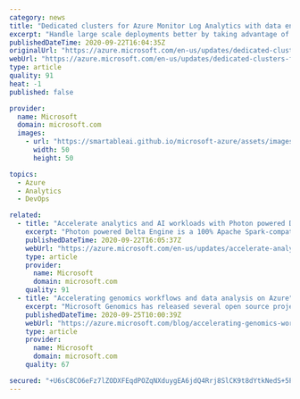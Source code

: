 ```yaml
---
category: news
title: "Dedicated clusters for Azure Monitor Log Analytics with data encryption at rest and Lockbox"
excerpt: "Handle large scale deployments better by taking advantage of data encryption at rest (with Customer Managed Keys) & Lockbox, and even configure cluster level capacity reservation with discounted pricing."
publishedDateTime: 2020-09-22T16:04:35Z
originalUrl: "https://azure.microsoft.com/en-us/updates/dedicated-clusters-for-azure-monitor-log-analytics-with-cmk-lockbox/"
webUrl: "https://azure.microsoft.com/en-us/updates/dedicated-clusters-for-azure-monitor-log-analytics-with-cmk-lockbox/"
type: article
quality: 91
heat: -1
published: false

provider:
  name: Microsoft
  domain: microsoft.com
  images:
    - url: "https://smartableai.github.io/microsoft-azure/assets/images/organizations/microsoft.com-50x50.jpg"
      width: 50
      height: 50

topics:
  - Azure
  - Analytics
  - DevOps

related:
  - title: "Accelerate analytics and AI workloads with Photon powered Delta Engine on Azure Databricks"
    excerpt: "Photon powered Delta Engine is a 100% Apache Spark-compatible vectorized query engine designed to take advantage of modern CPU architecture for extremely fast parallel processing of data."
    publishedDateTime: 2020-09-22T16:05:37Z
    webUrl: "https://azure.microsoft.com/en-us/updates/accelerate-analytics-and-ai-workloads-with-photon-powered-delta-engine-on-azure-databricks/"
    type: article
    provider:
      name: Microsoft
      domain: microsoft.com
    quality: 91
  - title: "Accelerating genomics workflows and data analysis on Azure"
    excerpt: "Microsoft Genomics has released several open source projects on GitHub, including Cromwell on Azure, Genomics Notebooks and Bioconductor support for Azure. We have also made available a growing list of genomics public datasets on the Azure Open Dataset platform"
    publishedDateTime: 2020-09-25T10:00:39Z
    webUrl: "https://azure.microsoft.com/blog/accelerating-genomics-workflows-and-data-analysis-on-azure/"
    type: article
    provider:
      name: Microsoft
      domain: microsoft.com
    quality: 67

secured: "+U6sC8CO6eFz7lZODXFEqdPOZqNXduygEA6jdQ4Rrj8SlCK9t8dYtkNedS+5PauLEoEE+uyX3YDSqv+8d99bqBS8Txli61PVcG2q1s/mTWEympGK5kPcKB2G0yQORiD99GfpMLPPez+XTATKWrLEJOfDDVLbstvx+3r/u4PrC3YrE3QFTFGHrFUVDA4lWl4ZI9ujL5m3X+qRpxfzfODHcQJgAQ+/08/fKBz1GN2Aidv7T41QWFgs2IYM76ryanyuqf5Hl6PX3ho2UDGlJney0DlGVo1XBCkyEhwqxu8LCuaJHCRtOwFjg9PqI57ZFXtq9OLZzBGxCwDgg+DPFMqmblSdFXl3RyCxxUeYc9S5kSI=;IQhICAqulz8cQBKhGx/yng=="
---
```


